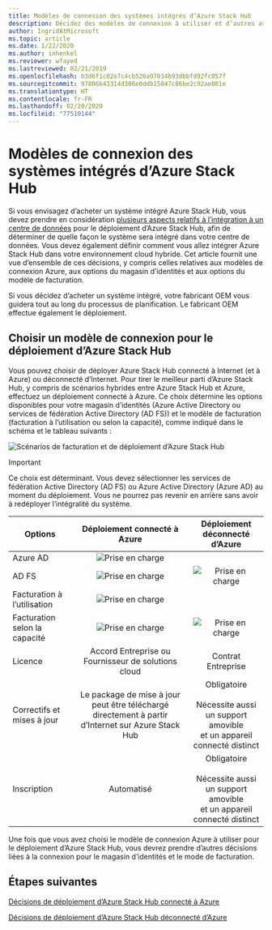 ```yaml
---
title: Modèles de connexion des systèmes intégrés d’Azure Stack Hub
description: Décidez des modèles de connexion à utiliser et d’autres aspect de la planification du déploiement pour les systèmes intégrés d’Azure Stack Hub.
author: IngridAtMicrosoft
ms.topic: article
ms.date: 1/22/2020
ms.author: inhenkel
ms.reviewer: wfayed
ms.lastreviewed: 02/21/2019
ms.openlocfilehash: b3d6f1c02e7c4cb526a97034b93dbbfd92fc057f
ms.sourcegitcommit: 97806b43314d306e0ddb15847c86be2c92ae001e
ms.translationtype: HT
ms.contentlocale: fr-FR
ms.lasthandoff: 02/20/2020
ms.locfileid: "77510144"
---
```

# <a name="azure-stack-hub-integrated-systems-connection-models"></a>Modèles de connexion des systèmes intégrés d’Azure Stack Hub
Si vous envisagez d’acheter un système intégré Azure Stack Hub, vous devez prendre en considération [plusieurs aspects relatifs à l’intégration à un centre de données](azure-stack-datacenter-integration.md) pour le déploiement d’Azure Stack Hub, afin de déterminer de quelle façon le système sera intégré dans votre centre de données. Vous devez également définir comment vous allez intégrer Azure Stack Hub dans votre environnement cloud hybride. Cet article fournit une vue d’ensemble de ces décisions, y compris celles relatives aux modèles de connexion Azure, aux options du magasin d’identités et aux options du modèle de facturation.

Si vous décidez d’acheter un système intégré, votre fabricant OEM vous guidera tout au long du processus de planification. Le fabricant OEM effectue également le déploiement.

## <a name="choose-an-azure-stack-hub-deployment-connection-model"></a>Choisir un modèle de connexion pour le déploiement d’Azure Stack Hub
Vous pouvez choisir de déployer Azure Stack Hub connecté à Internet (et à Azure) ou déconnecté d’Internet. Pour tirer le meilleur parti d’Azure Stack Hub, y compris de scénarios hybrides entre Azure Stack Hub et Azure, effectuez un déploiement connecté à Azure. Ce choix détermine les options disponibles pour votre magasin d’identités (Azure Active Directory ou services de fédération Active Directory (AD FS)) et le modèle de facturation (facturation à l’utilisation ou selon la capacité), comme indiqué dans le schéma et le tableau suivants :

![Scénarios de facturation et de déploiement d’Azure Stack Hub](media/azure-stack-connection-models/azure-stack-scenarios.png)
  
> [!IMPORTANT]
> Ce choix est déterminant. Vous devez sélectionner les services de fédération Active Directory (AD FS) ou Azure Active Directory (Azure AD) au moment du déploiement. Vous ne pourrez pas revenir en arrière sans avoir à redéployer l’intégralité du système.  


|Options|Déploiement connecté à Azure|Déploiement déconnecté d’Azure|
|-----|:-----:|:-----:|
|Azure AD|![Prise en charge](media/azure-stack-connection-models/check.png)| |
|AD FS|![Prise en charge](media/azure-stack-connection-models/check.png)|![Prise en charge](media/azure-stack-connection-models/check.png)|
|Facturation à l’utilisation|![Prise en charge](media/azure-stack-connection-models/check.png)| |
|Facturation selon la capacité|![Prise en charge](media/azure-stack-connection-models/check.png)|![Prise en charge](media/azure-stack-connection-models/check.png)|
|Licence| Accord Entreprise ou Fournisseur de solutions cloud | Contrat Entreprise |
|Correctifs et mises à jour|Le package de mise à jour peut être téléchargé directement à partir d’Internet sur Azure Stack Hub |  Obligatoire<br><br>Nécessite aussi un support amovible<br> et un appareil connecté distinct |
| Inscription | Automatisé | Obligatoire<br><br>Nécessite aussi un support amovible<br> et un appareil connecté distinct |

Une fois que vous avez choisi le modèle de connexion Azure à utiliser pour le déploiement d’Azure Stack Hub, vous devrez prendre d’autres décisions liées à la connexion pour le magasin d’identités et le mode de facturation.

## <a name="next-steps"></a>Étapes suivantes

[Décisions de déploiement d’Azure Stack Hub connecté à Azure](azure-stack-connected-deployment.md)

[Décisions de déploiement d’Azure Stack Hub déconnecté d’Azure](azure-stack-disconnected-deployment.md)
